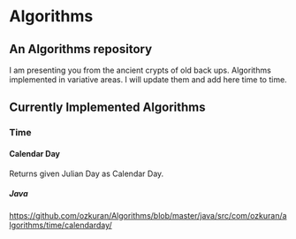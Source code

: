 # Algorithms
## An Algorithms repository

I am presenting you from the ancient crypts of old back ups. Algorithms implemented in variative areas. 
I will update them and add here time to time.

## Currently Implemented Algorithms

### Time

#### Calendar Day

Returns given Julian Day as Calendar Day.

##### Java 

https://github.com/ozkuran/Algorithms/blob/master/java/src/com/ozkuran/algorithms/time/calendarday/
